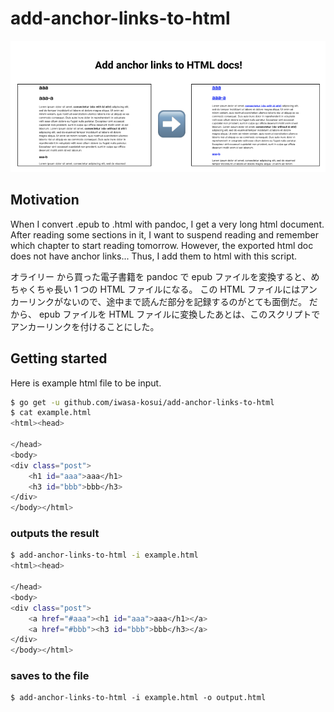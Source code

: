 # add-anchor-links-to-html

<p align="center">
  <img src=./description.png />
</p>

## Motivation

When I convert .epub to .html with pandoc, I get a very long html document.
After reading some sections in it, I want to suspend reading and remember which chapter to start reading tomorrow.
However, the exported html doc does not have anchor links...
Thus, I add them to html with this script.

オライリー から買った電子書籍を pandoc で epub ファイルを変換すると、めちゃくちゃ長い 1 つの HTML ファイルになる。
この HTML ファイルにはアンカーリンクがないので、途中まで読んだ部分を記録するのがとても面倒だ。
だから、 epub ファイルを HTML ファイルに変換したあとは、このスクリプトでアンカーリンクを付けることにした。


## Getting started

Here is example html file to be input.

```sh
$ go get -u github.com/iwasa-kosui/add-anchor-links-to-html
$ cat example.html
<html><head>
    
</head>
<body>
<div class="post">
    <h1 id="aaa">aaa</h1>
    <h3 id="bbb">bbb</h3>
</div>
</body></html>
```

### outputs the result

```sh
$ add-anchor-links-to-html -i example.html
<html><head>
    
</head>
<body>
<div class="post">
    <a href="#aaa"><h1 id="aaa">aaa</h1></a>
    <a href="#bbb"><h3 id="bbb">bbb</h3></a>
</div>
</body></html>
```

### saves to the file

```
$ add-anchor-links-to-html -i example.html -o output.html
```


